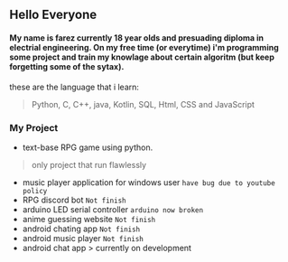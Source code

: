 ## Hello Everyone

#### My name is farez currently 18 year olds and presuading diploma in electrial engineering. On my free time (or everytime) i'm programming some project and train my knowlage about certain algoritm (but keep forgetting some of the sytax).

these are the language that i learn:
> Python, C, C++, java, Kotlin, SQL, Html, CSS and JavaScript

### My Project
- text-base RPG game using python.
> only project that run flawlessly
- music player application for windows user  `have bug due to youtube policy`
- RPG discord bot  `Not finish`
- arduino LED serial controller `arduino now broken`
- anime guessing website  `Not finish`
- android chating app  `Not finish`
- android music player `Not finish`
- android chat app > currently on development

<!---
FrezAmirul/FrezAmirul is a ✨ special ✨ repository because its `README.md` (this file) appears on your GitHub profile.
You can click the Preview link to take a look at your changes.
--->
